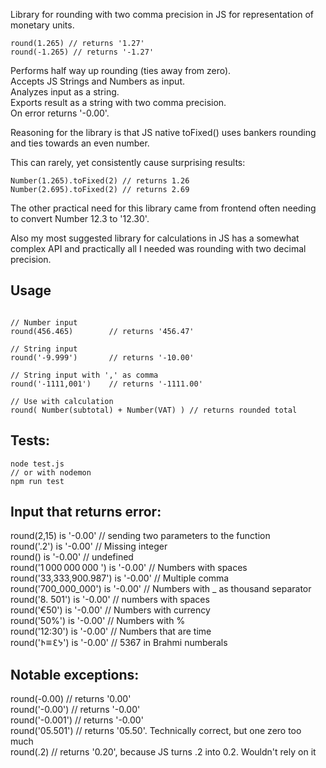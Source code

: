 
Library for rounding with two comma precision in JS for representation of monetary units.  

```
round(1.265) // returns '1.27'
round(-1.265) // returns '-1.27'
```
Performs half way up rounding (ties away from zero).  
Accepts JS Strings and Numbers as input.  
Analyzes input as a string.  
Exports result as a string with two comma precision.   
On error returns '-0.00'.  

Reasoning for the library is that JS native toFixed() uses bankers rounding and ties towards an even number.  

This can rarely, yet consistently cause surprising results:  

```
Number(1.265).toFixed(2) // returns 1.26
Number(2.695).toFixed(2) // returns 2.69
```   

The other practical need for this library came from frontend often needing to convert Number 12.3 to '12.30'.  

Also my most suggested library for calculations in JS has a somewhat complex API and practically all I needed was rounding with two decimal precision.  

## Usage    
```

// Number input
round(456.465)        // returns '456.47'  

// String input
round('-9.999')       // returns '-10.00'

// String input with ',' as comma
round('-1111,001')    // returns '-1111.00'

// Use with calculation
round( Number(subtotal) + Number(VAT) ) // returns rounded total  

```  
## Tests:
```
node test.js
// or with nodemon
npm run test
```

## Input that returns error:
round(2,15) is '-0.00'                // sending two parameters to the function  
round('.2') is '-0.00'                // Missing integer  
round() is '-0.00'                    // undefined  
round('1 000 000 000 ') is '-0.00'    // Numbers with spaces  
round('33,333,900.987') is '-0.00'    // Multiple comma  
round('700_000_000') is '-0.00'       // Numbers with _ as thousand separator  
round('8. 501') is '-0.00'            // numbers with spaces  
round('€50') is '-0.00'               // Numbers with currency  
round('50%') is '-0.00'               // Numbers with %  
round('12:30') is '-0.00'             // Numbers that are time  
round('𑁖𑁔𑁗𑁙') is '-0.00'              // 5367 in Brahmi numberals  

## Notable exceptions:  
round(-0.00)                // returns '0.00'   
round('-0.00')              // returns '-0.00'    
round('-0.001')             // returns '-0.00'    
round('05.501')             // returns '05.50'. Technically correct, but one zero too much  
round(.2)                   // returns '0.20', because JS turns .2 into 0.2. Wouldn't rely on it    
